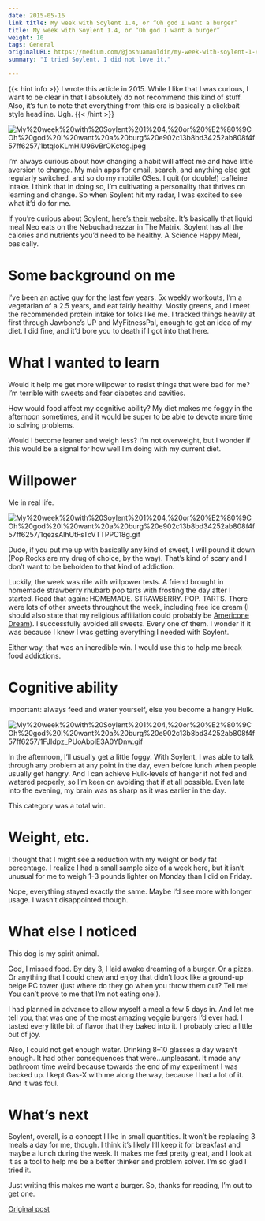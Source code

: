 ```yaml
---
date: 2015-05-16
link title: My week with Soylent 1.4, or “Oh god I want a burger”
title: My week with Soylent 1.4, or “Oh god I want a burger”
weight: 10
tags: General
originalURL: https://medium.com/@joshuamauldin/my-week-with-soylent-1-4-or-oh-god-i-want-a-burger-7df2ac6690f2
summary: "I tried Soylent. I did not love it."

---
```

{{< hint info >}}
I wrote this article in 2015. While I like that I was curious, I want to be clear in that I absolutely do not recommend this kind of stuff. Also, it’s fun to note that everything from this era is basically a clickbait style headline. Ugh.
{{< /hint >}}


![My%20week%20with%20Soylent%201%204,%20or%20%E2%80%9COh%20god%20I%20want%20a%20burg%20e902c13b8bd34252ab808f4f57ff6257/1btqIoKLmHIU96vBrOKctcg.jpeg](../../img/1btqIoKLmHIU96vBrOKctcg.jpeg)

I’m always curious about how changing a habit will affect me and have little aversion to change. My main apps for email, search, and anything else get regularly switched, and so do my mobile OSes. I quit (or double!) caffeine intake. I think that in doing so, I’m cultivating a personality that thrives on learning and change. So when Soylent hit my radar, I was excited to see what it’d do for me.

If you’re curious about Soylent, [here’s their website](http://www.soylent.me/). It’s basically that liquid meal Neo eats on the Nebuchadnezzar in The Matrix. Soylent has all the calories and nutrients you’d need to be healthy. A Science Happy Meal, basically.

# Some background on me

I’ve been an active guy for the last few years. 5x weekly workouts, I’m a vegetarian of a 2.5 years, and eat fairly healthy. Mostly greens, and I meet the recommended protein intake for folks like me. I tracked things heavily at first through Jawbone’s UP and MyFitnessPal, enough to get an idea of my diet. I did fine, and it’d bore you to death if I got into that here.

# What I wanted to learn

Would it help me get more willpower to resist things that were bad for me? I’m terrible with sweets and fear diabetes and cavities.

How would food affect my cognitive ability? My diet makes me foggy in the afternoon sometimes, and it would be super to be able to devote more time to solving problems.

Would I become leaner and weigh less? I’m not overweight, but I wonder if this would be a signal for how well I’m doing with my current diet.

# Willpower

Me in real life.

![My%20week%20with%20Soylent%201%204,%20or%20%E2%80%9COh%20god%20I%20want%20a%20burg%20e902c13b8bd34252ab808f4f57ff6257/1qezsAlhUtFsTcVTTPPC18g.gif](My%20week%20with%20Soylent%201%204,%20or%20%E2%80%9COh%20god%20I%20want%20a%20burg%20e902c13b8bd34252ab808f4f57ff6257/1qezsAlhUtFsTcVTTPPC18g.gif)

Dude, if you put me up with basically any kind of sweet, I will pound it down (Pop Rocks are my drug of choice, by the way). That’s kind of scary and I don’t want to be beholden to that kind of addiction.

Luckily, the week was rife with willpower tests. A friend brought in homemade strawberry rhubarb pop tarts with frosting the day after I started. Read that again: HOMEMADE. STRAWBERRY. POP. TARTS. There were lots of other sweets throughout the week, including free ice cream (I should also state that my religious affiliation could probably be [Americone Dream](http://en.wikipedia.org/wiki/Stephen_Colbert's_AmeriCone_Dream)). I successfully avoided all sweets. Every one of them. I wonder if it was because I knew I was getting everything I needed with Soylent.

Either way, that was an incredible win. I would use this to help me break food addictions.

# Cognitive ability

Important: always feed and water yourself, else you become a hangry Hulk.

![My%20week%20with%20Soylent%201%204,%20or%20%E2%80%9COh%20god%20I%20want%20a%20burg%20e902c13b8bd34252ab808f4f57ff6257/1FJIdpz_PUoAbplE3A0YDnw.gif](My%20week%20with%20Soylent%201%204,%20or%20%E2%80%9COh%20god%20I%20want%20a%20burg%20e902c13b8bd34252ab808f4f57ff6257/1FJIdpz_PUoAbplE3A0YDnw.gif)

In the afternoon, I’ll usually get a little foggy. With Soylent, I was able to talk through any problem at any point in the day, even before lunch when people usually get hangry. And I can achieve Hulk-levels of hanger if not fed and watered properly, so I’m keen on avoiding that if at all possible. Even late into the evening, my brain was as sharp as it was earlier in the day.

This category was a total win.

# Weight, etc.

I thought that I might see a reduction with my weight or body fat percentage. I realize I had a small sample size of a week here, but it isn’t unusual for me to weigh 1-3 pounds lighter on Monday than I did on Friday.

Nope, everything stayed exactly the same. Maybe I’d see more with longer usage. I wasn’t disappointed though.

# What else I noticed

This dog is my spirit animal.

God, I missed food. By day 3, I laid awake dreaming of a burger. Or a pizza. Or anything that I could chew and enjoy that didn’t look like a ground-up beige PC tower (just where do they go when you throw them out? Tell me! You can’t prove to me that I’m not eating one!).

I had planned in advance to allow myself a meal a few 5 days in. And let me tell you, that was one of the most amazing veggie burgers I’d ever had. I tasted every little bit of flavor that they baked into it. I probably cried a little out of joy.

Also, I could not get enough water. Drinking 8–10 glasses a day wasn’t enough. It had other consequences that were…unpleasant. It made any bathroom time weird because towards the end of my experiment I was backed up. I kept Gas-X with me along the way, because I had a lot of it. And it was foul.

# What’s next

Soylent, overall, is a concept I like in small quantities. It won’t be replacing 3 meals a day for me, though. I think it’s likely I’ll keep it for breakfast and maybe a lunch during the week. It makes me feel pretty great, and I look at it as a tool to help me be a better thinker and problem solver. I’m so glad I tried it.

Just writing this makes me want a burger. So, thanks for reading, I’m out to get one.


[Original post](https://medium.com/@joshuamauldin/my-week-with-soylent-1-4-or-oh-god-i-want-a-burger-7df2ac6690f2)
